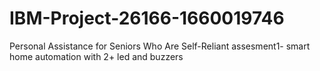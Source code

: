 # IBM-Project-26166-1660019746
Personal Assistance for Seniors Who Are Self-Reliant
assesment1- smart home automation with 2+ led and buzzers
